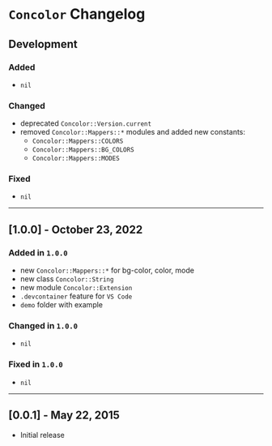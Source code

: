 # `Concolor` Changelog

## Development

### Added

- `nil`

### Changed

- deprecated `Concolor::Version.current`
- removed `Concolor::Mappers::*` modules and added new constants:
  - `Concolor::Mappers::COLORS`
  - `Concolor::Mappers::BG_COLORS`
  - `Concolor::Mappers::MODES`

### Fixed

- `nil`

---

## [1.0.0] - October 23, 2022

### Added in `1.0.0`

- new `Concolor::Mappers::*` for bg-color, color, mode
- new class `Concolor::String`
- new module `Concolor::Extension`
- `.devcontainer` feature for `VS Code`
- `demo` folder with example

### Changed in `1.0.0`

- `nil`

### Fixed in `1.0.0`

- `nil`

---

## [0.0.1] - May 22, 2015

- Initial release
